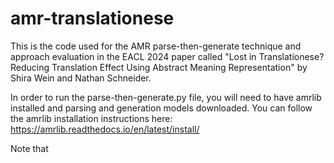 # amr-translationese

This is the code used for the AMR parse-then-generate technique and approach evaluation in the EACL 2024 paper called "Lost in Translationese? Reducing Translation Effect Using Abstract Meaning Representation" by Shira Wein and Nathan Schneider.

In order to run the parse-then-generate.py file, you will need to have amrlib installed and parsing and generation models downloaded. You can follow the amrlib installation instructions here: https://amrlib.readthedocs.io/en/latest/install/

Note that 
